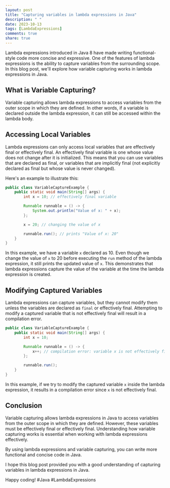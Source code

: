 ```yaml
---
layout: post
title: "Capturing variables in lambda expressions in Java"
description: " "
date: 2023-10-13
tags: [LambdaExpressions]
comments: true
share: true
---
```


Lambda expressions introduced in Java 8 have made writing functional-style code more concise and expressive. One of the features of lambda expressions is the ability to capture variables from the surrounding scope. In this blog post, we'll explore how variable capturing works in lambda expressions in Java.

## What is Variable Capturing?

Variable capturing allows lambda expressions to access variables from the outer scope in which they are defined. In other words, if a variable is declared outside the lambda expression, it can still be accessed within the lambda body.

## Accessing Local Variables

Lambda expressions can only access local variables that are effectively final or effectively final. An effectively final variable is one whose value does not change after it is initialized. This means that you can use variables that are declared as final, or variables that are implicitly final (not explicitly declared as final but whose value is never changed).

Here's an example to illustrate this:

```java
public class VariableCaptureExample {
    public static void main(String[] args) {
        int x = 10; // effectively final variable

        Runnable runnable = () -> {
            System.out.println("Value of x: " + x);
        };

        x = 20; // changing the value of x

        runnable.run(); // prints "Value of x: 20"
    }
}
```

In this example, we have a variable `x` declared as 10. Even though we change the value of `x` to 20 before executing the `run` method of the lambda expression, it still prints the updated value of `x`. This demonstrates that lambda expressions capture the value of the variable at the time the lambda expression is created.

## Modifying Captured Variables

Lambda expressions can capture variables, but they cannot modify them unless the variables are declared as `final` or effectively final. Attempting to modify a captured variable that is not effectively final will result in a compilation error.

```java
public class VariableCaptureExample {
    public static void main(String[] args) {
        int x = 10;

        Runnable runnable = () -> {
            x++; // compilation error: variable x is not effectively final
        };

        runnable.run();
    }
}
```

In this example, if we try to modify the captured variable `x` inside the lambda expression, it results in a compilation error since `x` is not effectively final.

## Conclusion

Variable capturing allows lambda expressions in Java to access variables from the outer scope in which they are defined. However, these variables must be effectively final or effectively final. Understanding how variable capturing works is essential when working with lambda expressions effectively.

By using lambda expressions and variable capturing, you can write more functional and concise code in Java.

I hope this blog post provided you with a good understanding of capturing variables in lambda expressions in Java.

Happy coding! #Java #LambdaExpressions